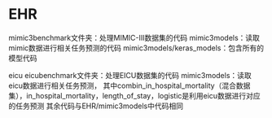 # EHR

mimic3benchmark文件夹：处理MIMIC-III数据集的代码
mimic3models：读取mimic数据进行相关任务预测的代码
mimic3models/keras_models：包含所有的模型代码

eicu
eicubenchmark文件夹：处理EICU数据集的代码
mimic3models：读取eicu数据进行相关任务预测，
              其中combin_in_hospital_mortality（混合数据集），in_hospital_mortality，length_of_stay，logistic是利用eicu数据进行对应的任务预测
              其余代码与EHR/mimic3models中代码相同
